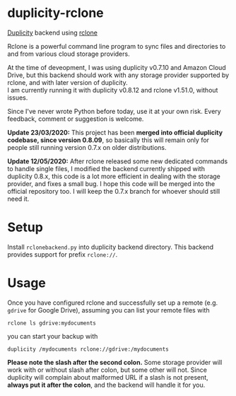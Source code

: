 # duplicity-rclone
[Duplicity](http://duplicity.nongnu.org/) backend using [rclone](http://rclone.org/)

Rclone is a powerful command line program to sync files and directories to and from various cloud storage providers.

At the time of deveopment, I was using duplicity v0.7.10 and Amazon Cloud Drive, but this backend should work with any storage provider supported by rclone, and with later version of duplicity.\
I am currently running it with duplicity v0.8.12 and rclone v1.51.0, without issues.

Since I've never wrote Python before today, use it at your own risk. Every feedback, comment or suggestion is welcome.

**Update 23/03/2020:** This project has been **merged into official duplicity codebase, since version 0.8.09**, so basically this will remain only for people still running version 0.7.x on older distributions.

**Update 12/05/2020:** After rclone released some new dedicated commands to handle single files, I modified the backend currently shipped with duplicity 0.8.x, this code is a lot more efficient in dealing with the storage provider, and fixes a small bug. I hope this code will be merged into the official repository too. I will keep the 0.7.x branch for whoever should still need it.

# Setup
Install `rclonebackend.py` into duplicity backend directory. This backend provides support for prefix `rclone://`.

# Usage
Once you have configured rclone and successfully set up a remote (e.g. `gdrive` for Google Drive), assuming you can list your remote files with
```
rclone ls gdrive:mydocuments
```
you can start your backup with
```
duplicity /mydocuments rclone://gdrive:/mydocuments
```
**Please note the slash after the second colon.** Some storage provider will work with or without slash after colon, but some other will not. Since duplicity will complain about malformed URL if a slash is not present, **always put it after the colon**, and the backend will handle it for you.
